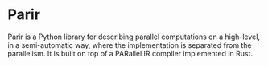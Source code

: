 # Parir

Parir is a Python library for describing parallel computations on a high-level,
in a semi-automatic way, where the implementation is separated from the
parallelism. It is built on top of a PARallel IR compiler implemented in Rust.
